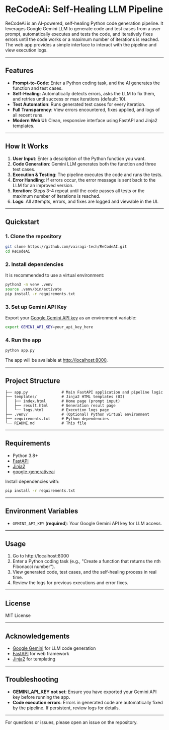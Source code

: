 # ReCodeAi: Self-Healing LLM Pipeline

ReCodeAi is an AI-powered, self-healing Python code generation pipeline. It leverages Google Gemini LLM to generate code and test cases from a user prompt, automatically executes and tests the code, and iteratively fixes errors until the code works or a maximum number of iterations is reached. The web app provides a simple interface to interact with the pipeline and view execution logs.

---

## Features
- **Prompt-to-Code**: Enter a Python coding task, and the AI generates the function and test cases.
- **Self-Healing**: Automatically detects errors, asks the LLM to fix them, and retries until success or max iterations (default: 10).
- **Test Automation**: Runs generated test cases for every iteration.
- **Full Transparency**: View errors encountered, fixes applied, and logs of all recent runs.
- **Modern Web UI**: Clean, responsive interface using FastAPI and Jinja2 templates.

---

## How It Works
1. **User Input**: Enter a description of the Python function you want.
2. **Code Generation**: Gemini LLM generates both the function and three test cases.
3. **Execution & Testing**: The pipeline executes the code and runs the tests.
4. **Error Handling**: If errors occur, the error message is sent back to the LLM for an improved version.
5. **Iteration**: Steps 3-4 repeat until the code passes all tests or the maximum number of iterations is reached.
6. **Logs**: All attempts, errors, and fixes are logged and viewable in the UI.

---

## Quickstart

### 1. Clone the repository
```bash
git clone https://github.com/vairagi-tech/ReCodeAI.git
cd ReCodeAi
```

### 2. Install dependencies
It is recommended to use a virtual environment:
```bash
python3 -m venv .venv
source .venv/bin/activate
pip install -r requirements.txt
```

### 3. Set up Gemini API Key
Export your [Google Gemini API key](https://ai.google.dev/) as an environment variable:
```bash
export GEMINI_API_KEY=your_api_key_here
```

### 4. Run the app
```bash
python app.py
```

The app will be available at [http://localhost:8000](http://localhost:8000).

---

## Project Structure
```
├── app.py               # Main FastAPI application and pipeline logic
├── templates/           # Jinja2 HTML templates (UI)
│   ├── index.html       # Home page (prompt input)
│   ├── result.html      # Generation result page
│   └── logs.html        # Execution logs page
├── .venv/               # (Optional) Python virtual environment
├── requirements.txt     # Python dependencies
└── README.md            # This file
```

---

## Requirements
- Python 3.8+
- [FastAPI](https://fastapi.tiangolo.com/)
- [Jinja2](https://palletsprojects.com/p/jinja/)
- [google-generativeai](https://pypi.org/project/google-generativeai/)

Install dependencies with:
```bash
pip install -r requirements.txt
```

---

## Environment Variables
- `GEMINI_API_KEY` (**required**): Your Google Gemini API key for LLM access.

---

## Usage
1. Go to http://localhost:8000
2. Enter a Python coding task (e.g., "Create a function that returns the nth Fibonacci number").
3. View generated code, test cases, and the self-healing process in real time.
4. Review the logs for previous executions and error fixes.

---

## License
MIT License

---

## Acknowledgements
- [Google Gemini](https://ai.google.dev/) for LLM code generation
- [FastAPI](https://fastapi.tiangolo.com/) for web framework
- [Jinja2](https://palletsprojects.com/p/jinja/) for templating

---

## Troubleshooting
- **GEMINI_API_KEY not set**: Ensure you have exported your Gemini API key before running the app.
- **Code execution errors**: Errors in generated code are automatically fixed by the pipeline. If persistent, review logs for details.

---

For questions or issues, please open an issue on the repository.
